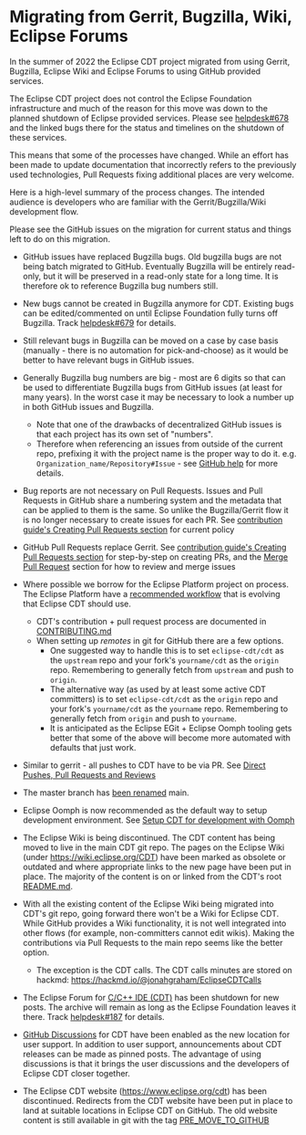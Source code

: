 # Migrating from Gerrit, Bugzilla, Wiki, Eclipse Forums

In the summer of 2022 the Eclipse CDT project migrated from using Gerrit, Bugzilla, Eclipse Wiki and Eclipse Forums to using GitHub provided services.

The Eclipse CDT project does not control the Eclipse Foundation infrastructure and much of the reason for this move was down to the planned shutdown of Eclipse provided services. Please see [helpdesk#678](https://gitlab.eclipse.org/eclipsefdn/helpdesk/-/issues/678) and the linked bugs there for the status and timelines on the shutdown of these services.

This means that some of the processes have changed. While an effort has been made to update documentation that incorrectly refers to the previously used technologies, Pull Requests fixing additional places are very welcome.

Here is a high-level summary of the process changes. The intended audience is developers who are familiar with the Gerrit/Bugzilla/Wiki development flow.

Please see the GitHub issues on the migration for current status and things left to do on this migration.

- GitHub issues have replaced Bugzilla bugs. Old bugzilla bugs are not being batch migrated to GitHub. Eventually Bugzilla will be entirely read-only, but it will be preserved in a read-only state for a long time. It is therefore ok to reference Bugzilla bug numbers still.

- New bugs cannot be created in Bugzilla anymore for CDT. Existing bugs can be edited/commented on until Eclipse Foundation fully turns off Bugzilla. Track [helpdesk#679](https://gitlab.eclipse.org/eclipsefdn/helpdesk/-/issues/679) for details.

- Still relevant bugs in Bugzilla can be moved on a case by case basis (manually - there is no automation for pick-and-choose) as it would be better to have relevant bugs in GitHub issues.

- Generally Bugzilla bug numbers are big - most are 6 digits so that can be used to differentiate Bugzilla bugs from GitHub issues (at least for many years). In the worst case it may be necessary to look a number up in both GitHub issues and Bugzilla.
  - Note that one of the drawbacks of decentralized GitHub issues is that each project has its own set of "numbers". 
  - Therefore when referencing an issues from outside of the current repo, prefixing it with the project name is the proper way to do it. e.g. `Organization_name/Repository#Issue` - see [GitHub help](https://docs.github.com/en/get-started/writing-on-github/working-with-advanced-formatting/autolinked-references-and-urls) for more details.

- Bug reports are not necessary on Pull Requests. Issues and Pull Requests in GitHub share a numbering system and the metadata that can be applied to them is the same. So unlike the Bugzilla/Gerrit flow it is no longer necessary to create issues for each PR. See [contribution guide's Creating Pull Requests section](CONTRIBUTING.md#Creating-Pull-Requests) for current policy

- GitHub Pull Requests replace Gerrit. See [contribution guide's Creating Pull Requests section](CONTRIBUTING.md#Creating-Pull-Requests) for step-by-step on creating PRs, and the [Merge Pull Request](CONTRIBUTING.md#Merge-Pull-Request) section for how to review and merge issues

- Where possible we borrow for the Eclipse Platform project on process. The Eclipse Platform have a [recommended workflow](https://github.com/eclipse-platform/.github/blob/main/CONTRIBUTING.md#recommended-workflow) that is evolving that Eclipse CDT should use.
  - CDT's contribution + pull request process are documented in [CONTRIBUTING.md](CONTRIBUTING.md)
  - When setting up *remotes* in git for GitHub there are a few options. 
    - One suggested way to handle this is to set `eclipse-cdt/cdt` as the `upstream` repo and your fork's `yourname/cdt` as the `origin` repo. Remembering to generally fetch from `upstream` and push to `origin`.
    - The alternative way (as used by at least some active CDT committers) is to set `eclipse-cdt/cdt` as the `origin` repo and your fork's `yourname/cdt` as the `yourname` repo. Remembering to generally fetch from `origin` and push to `yourname`.
    - It is anticipated as the Eclipse EGit + Eclipse Oomph tooling gets better that some of the above will become more automated with defaults that just work.

- Similar to gerrit - all pushes to CDT have to be via PR. See [Direct Pushes, Pull Requests and Reviews](POLICY.md#Direct-Pushes,-Pull-Requests-and-Reviews)

- The master branch has [been renamed](https://github.com/github/renaming) main.

- Eclipse Oomph is now recommended as the default way to setup development environment. See [Setup CDT for development with Oomph](CONTRIBUTING.md#Setup-CDT-for-development-with-Oomph)

- The Eclipse Wiki is being discontinued. The CDT content has being moved to live in the main CDT git repo. The pages on the Eclipse Wiki (under https://wiki.eclipse.org/CDT) have been marked as obsolete or outdated and where appropriate links to the new page have been put in place. The majority of the content is on or linked from the CDT's root [README.md](README.md).

- With all the existing content of the Eclipse Wiki being migrated into CDT's git repo, going forward there won't be a Wiki for Eclipse CDT. While GitHub provides a Wiki functionality, it is not well integrated into other flows (for example, non-committers cannot edit wikis). Making the contributions via Pull Requests to the main repo seems like the better option.
  - The exception is the CDT calls. The CDT calls minutes are stored on hackmd: https://hackmd.io/@jonahgraham/EclipseCDTCalls

- The Eclipse Forum for [C/C++ IDE (CDT)](https://www.eclipse.org/forums/index.php/f/80/) has been shutdown for new posts. The archive will remain as long as the Eclipse Foundation leaves it there. Track [helpdesk#187](https://gitlab.eclipse.org/eclipsefdn/helpdesk/-/issues/187) for details. 

- [GitHub Discussions](https://github.com/eclipse-cdt/cdt/discussions) for CDT have been enabled as the new location for user support. In addition to user support, announcements about CDT releases can be made as pinned posts. The advantage of using discussions is that it brings the user discussions and the developers of Eclipse CDT closer together.

- The Eclipse CDT website (https://www.eclipse.org/cdt) has been discontinued.
Redirects from the CDT website have been put in place to land at suitable locations in Eclipse CDT on GitHub.
The old website content is still available in git with the tag [PRE_MOVE_TO_GITHUB](https://git.eclipse.org/r/plugins/gitiles/www.eclipse.org/cdt/+/refs/tags/PRE_MOVE_TO_GITHUB)
